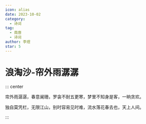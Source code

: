 ```yaml
---
icon: alias
date: 2023-10-02
category:
  - 诗词
tag:
  - 南唐
  - 诗词
author: 李煜
star: 5
---
```


# 浪淘沙-帘外雨潺潺


<!-- more -->


::: center 

帘外雨潺潺，春意阑珊，罗衾不耐五更寒，梦里不知身是客，一晌贪欢。

独自莫凭栏，无限江山，别时容易见时难，流水落花春去也，天上人间。

:::
